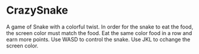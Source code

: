 # CrazySnake
A game of Snake with a colorful twist. 
In order for the snake to eat the food, the screen color must match the food. 
Eat the same color food in a row and earn more points. 
Use WASD to control the snake. 
Use JKL to cchange the screen color.
